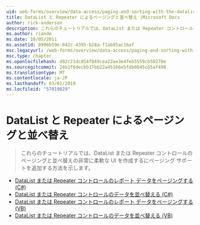 ```yaml
---
uid: web-forms/overview/data-access/paging-and-sorting-with-the-datalist-and-repeater/index
title: DataList と Repeater によるページングと並べ替え |Microsoft Docs
author: rick-anderson
description: これらのチュートリアルでは、DataList または Repeater コントロールのページングと並べ替えの非常に柔軟な UI を作成するにページング サポートを追加する方法を示します。
ms.author: riande
ms.date: 10/05/2011
ms.assetid: 8996b59e-042c-4395-b28a-f1ab95ac16af
msc.legacyurl: /web-forms/overview/data-access/paging-and-sorting-with-the-datalist-and-repeater
msc.type: chapter
ms.openlocfilehash: d92c21dc854f849cea22ae3e4feb5559cb50270e
ms.sourcegitcommit: 24b1f6decbb17bb22a45166e5fdb0845c65af498
ms.translationtype: MT
ms.contentlocale: ja-JP
ms.lasthandoff: 03/01/2019
ms.locfileid: "57019829"
---
```

<a name="paging-and-sorting-with-the-datalist-and-repeater"></a>DataList と Repeater によるページングと並べ替え
====================
> これらのチュートリアルでは、DataList または Repeater コントロールのページングと並べ替えの非常に柔軟な UI を作成するにページング サポートを追加する方法を示します。


- [DataList または Repeater コントロールのレポート データをページングする (C#)](paging-report-data-in-a-datalist-or-repeater-control-cs.md)
- [DataList または Repeater コントロールのデータを並べ替える (C#)](sorting-data-in-a-datalist-or-repeater-control-cs.md)
- [DataList または Repeater コントロールのレポート データをページングする (VB)](paging-report-data-in-a-datalist-or-repeater-control-vb.md)
- [DataList または Repeater コントロールのデータを並べ替える (VB)](sorting-data-in-a-datalist-or-repeater-control-vb.md)
